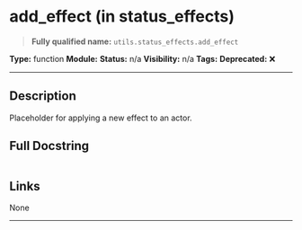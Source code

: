 # add_effect (in status_effects)
> **Fully qualified name:** `utils.status_effects.add_effect`

**Type:** function
**Module:** 
**Status:** n/a
**Visibility:** n/a
**Tags:** 
**Deprecated:** ❌

---

## Description
Placeholder for applying a new effect to an actor.

## Full Docstring
```

```

## Links
None

---
